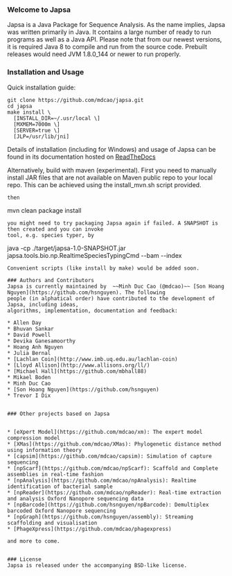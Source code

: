 ### Welcome to Japsa

Japsa is a Java Package for Sequence Analysis. As the name implies, Japsa was 
written primarily in Java. It contains a large number of ready to run programs 
as well as a Java API. Please note that from our newest versions, it is required 
Java 8 to compile and run from the source code. Prebuilt releases would need 
JVM 1.8.0_144 or newer to run properly.

### Installation and Usage

Quick installation guide:
```
git clone https://github.com/mdcao/japsa.git
cd japsa
make install \
  [INSTALL_DIR=~/.usr/local \] 
  [MXMEM=7000m \] 
  [SERVER=true \] 
  [JLP=/usr/lib/jni]
```

Details of installation (including for Windows) and usage of Japsa can be found 
in its documentation hosted on [ReadTheDocs](http://japsa.readthedocs.org/en/latest/index.html) 

Alternatively, build with maven (experimental). 
First you need to manually install  JAR files that are not available on Maven
public repo to your local repo.  This can be achieved using the install_mvn.sh script provided.
```
then 
```
mvn clean package install
```
you might need to try packaging Japsa again if failed. A SNAPSHOT is then created and you can invoke
tool, e.g. species typer, by
```
java -cp ./target/japsa-1.0-SNAPSHOT.jar japsa.tools.bio.np.RealtimeSpeciesTypingCmd --bam <bam> --index <index>
```
Convenient scripts (like install by make) would be added soon.

### Authors and Contributors
Japsa is currently maintained by  ~~Minh Duc Cao (@mdcao)~~ [Son Hoang Nguyen](https://github.com/hsnguyen). The following 
people (in alphatical order) have contributed to the development of Japsa, including ideas, 
algorithms, implementation, documentation and feedback:

* Allen Day
* Bhuvan Sankar
* David Powell
* Devika Ganesamoorthy
* Hoang Anh Nguyen
* Julia Bernal
* [Lachlan Coin](http://www.imb.uq.edu.au/lachlan-coin)
* [Lloyd Allison](http://www.allisons.org/ll/)
* [Michael Hall](https://github.com/mbhall88)
* Mikael Boden
* Minh Duc Cao
* [Son Hoang Nguyen](https://github.com/hsnguyen)
* Trevor I Dix


### Other projects based on Japsa


* [eXpert Model](https://github.com/mdcao/xm): The expert model compression model
* [XMas](https://github.com/mdcao/XMas): Phylogenetic distance method using information theory
* [capsim](https://github.com/mdcao/capsim): Simulation of capture sequencing
* [npScarf](https://github.com/mdcao/npScarf): Scaffold and Complete assemblies in real-time fashion
* [npAnalysis](https://github.com/mdcao/npAnalysis): Realtime identification of bacterial sample
* [npReader](https://github.com/mdcao/npReader): Real-time extraction and analysis Oxford Nanopore sequencing data
* [npBarcode](https://github.com/hsnguyen/npBarcode): Demultiplex barcoded Oxford Nanopore sequencing 
* [npGraph](https://github.com/hsnguyen/assembly): Streaming scaffolding and visualisation 
* [PhageXpress](https://github.com/mdcao/phagexpress)

and more to come.


### License
Japsa is released under the accompanying BSD-like license.

